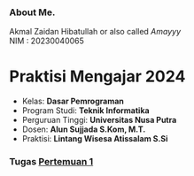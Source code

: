 ### About Me.

Akmal Zaidan Hibatullah or also called _Amayyy_<br>
NIM : 20230040065

# **Praktisi Mengajar 2024**

- Kelas: **Dasar Pemrograman**
- Program Studi: **Teknik Informatika**
- Perguruan Tinggi: **Universitas Nusa Putra**
- Dosen: **Alun Sujjada S.Kom, M.T.**
- Praktisi: **Lintang Wisesa Atissalam S.Si**

### Tugas [Pertemuan 1](./Task%20Pertemuan%201/)
